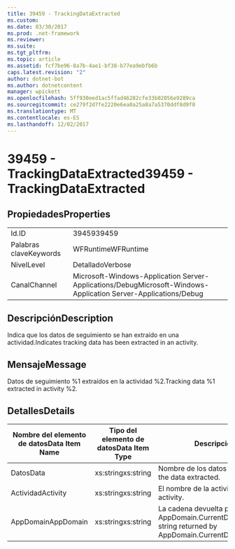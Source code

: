 ```yaml
---
title: 39459 - TrackingDataExtracted
ms.custom: 
ms.date: 03/30/2017
ms.prod: .net-framework
ms.reviewer: 
ms.suite: 
ms.tgt_pltfrm: 
ms.topic: article
ms.assetid: fcf7be96-8a7b-4ae1-bf38-b77ea9ebfb6b
caps.latest.revision: "2"
author: dotnet-bot
ms.author: dotnetcontent
manager: wpickett
ms.openlocfilehash: 5ff930eed1ac5ffad46282cfe33b02056e9289ca
ms.sourcegitcommit: ce279f2d7fe2220e6ea0a25a8a7a5370ddf8d9f0
ms.translationtype: MT
ms.contentlocale: es-ES
ms.lasthandoff: 12/02/2017
---
```

# <a name="39459---trackingdataextracted"></a><span data-ttu-id="b8a87-102">39459 - TrackingDataExtracted</span><span class="sxs-lookup"><span data-stu-id="b8a87-102">39459 - TrackingDataExtracted</span></span>
## <a name="properties"></a><span data-ttu-id="b8a87-103">Propiedades</span><span class="sxs-lookup"><span data-stu-id="b8a87-103">Properties</span></span>  
  
|||  
|-|-|  
|<span data-ttu-id="b8a87-104">Id.</span><span class="sxs-lookup"><span data-stu-id="b8a87-104">ID</span></span>|<span data-ttu-id="b8a87-105">39459</span><span class="sxs-lookup"><span data-stu-id="b8a87-105">39459</span></span>|  
|<span data-ttu-id="b8a87-106">Palabras clave</span><span class="sxs-lookup"><span data-stu-id="b8a87-106">Keywords</span></span>|<span data-ttu-id="b8a87-107">WFRuntime</span><span class="sxs-lookup"><span data-stu-id="b8a87-107">WFRuntime</span></span>|  
|<span data-ttu-id="b8a87-108">Nivel</span><span class="sxs-lookup"><span data-stu-id="b8a87-108">Level</span></span>|<span data-ttu-id="b8a87-109">Detallado</span><span class="sxs-lookup"><span data-stu-id="b8a87-109">Verbose</span></span>|  
|<span data-ttu-id="b8a87-110">Canal</span><span class="sxs-lookup"><span data-stu-id="b8a87-110">Channel</span></span>|<span data-ttu-id="b8a87-111">Microsoft-Windows-Application Server-Applications/Debug</span><span class="sxs-lookup"><span data-stu-id="b8a87-111">Microsoft-Windows-Application Server-Applications/Debug</span></span>|  
  
## <a name="description"></a><span data-ttu-id="b8a87-112">Descripción</span><span class="sxs-lookup"><span data-stu-id="b8a87-112">Description</span></span>  
 <span data-ttu-id="b8a87-113">Indica que los datos de seguimiento se han extraído en una actividad.</span><span class="sxs-lookup"><span data-stu-id="b8a87-113">Indicates tracking data has been extracted in an activity.</span></span>  
  
## <a name="message"></a><span data-ttu-id="b8a87-114">Mensaje</span><span class="sxs-lookup"><span data-stu-id="b8a87-114">Message</span></span>  
 <span data-ttu-id="b8a87-115">Datos de seguimiento %1 extraídos en la actividad %2.</span><span class="sxs-lookup"><span data-stu-id="b8a87-115">Tracking data %1 extracted in activity %2.</span></span>  
  
## <a name="details"></a><span data-ttu-id="b8a87-116">Detalles</span><span class="sxs-lookup"><span data-stu-id="b8a87-116">Details</span></span>  
  
|<span data-ttu-id="b8a87-117">Nombre del elemento de datos</span><span class="sxs-lookup"><span data-stu-id="b8a87-117">Data Item Name</span></span>|<span data-ttu-id="b8a87-118">Tipo del elemento de datos</span><span class="sxs-lookup"><span data-stu-id="b8a87-118">Data Item Type</span></span>|<span data-ttu-id="b8a87-119">Descripción</span><span class="sxs-lookup"><span data-stu-id="b8a87-119">Description</span></span>|  
|--------------------|--------------------|-----------------|  
|<span data-ttu-id="b8a87-120">Datos</span><span class="sxs-lookup"><span data-stu-id="b8a87-120">Data</span></span>|<span data-ttu-id="b8a87-121">xs:string</span><span class="sxs-lookup"><span data-stu-id="b8a87-121">xs:string</span></span>|<span data-ttu-id="b8a87-122">Nombre de los datos extraídos.</span><span class="sxs-lookup"><span data-stu-id="b8a87-122">The name of the data extracted.</span></span>|  
|<span data-ttu-id="b8a87-123">Actividad</span><span class="sxs-lookup"><span data-stu-id="b8a87-123">Activity</span></span>|<span data-ttu-id="b8a87-124">xs:string</span><span class="sxs-lookup"><span data-stu-id="b8a87-124">xs:string</span></span>|<span data-ttu-id="b8a87-125">El nombre de la actividad.</span><span class="sxs-lookup"><span data-stu-id="b8a87-125">The name of the activity.</span></span>|  
|<span data-ttu-id="b8a87-126">AppDomain</span><span class="sxs-lookup"><span data-stu-id="b8a87-126">AppDomain</span></span>|<span data-ttu-id="b8a87-127">xs:string</span><span class="sxs-lookup"><span data-stu-id="b8a87-127">xs:string</span></span>|<span data-ttu-id="b8a87-128">La cadena devuelta por AppDomain.CurrentDomain.FriendlyName.</span><span class="sxs-lookup"><span data-stu-id="b8a87-128">The string returned by AppDomain.CurrentDomain.FriendlyName.</span></span>|
